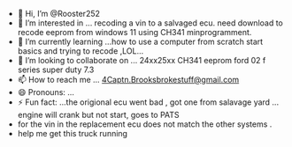 - 👋 Hi, I’m @Rooster252
- 👀 I’m interested in ... recoding a vin to a salvaged ecu. need download to recode eeprom from windows 11 using CH341 minprogramment.
- 🌱 I’m currently learning ...how to use a computer from scratch start basics and trying to recode ,LOL... 
- 💞️ I’m looking to collaborate on ...  24xx25xx CH341 eeprom  ford 02  f series super duty 7.3 
- 📫 How to reach me ...     4Captn.Brooksbrokestuff@gmail.com
- 😄 Pronouns: ...
- ⚡ Fun fact: ...the origional ecu went bad , got one from salavage yard ... engine will crank but not start, goes to PATS 
-  for the vin in the replacement ecu does not match the other systems .
- help me get this truck running 

<!---
Rooster252/Rooster252 is a ✨ special ✨ repository because its `README.md` (this file) appears on your GitHub profile.
You can click the Preview link to take a look at your changes.
--->
